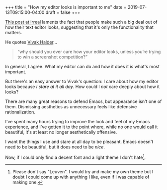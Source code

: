 +++
title = "How my editor looks is important to me"
date = 2019-07-13T09:15:00-04:00
draft = false
+++

[This post at irreal](https://irreal.org/blog/?p=8166) laments the fact that people make such a big deal out of how their text editor looks, suggesting that it's only the functionality that matters.

He quotes [Vivak Halder](https://blog.vivekhaldar.com/post/31970017734/new-frontiers-in-text-editing)...

> “why should you ever care how your editor looks, unless you’re trying to win a screenshot competition?”

In general, I agree. What my editor can do and how it does it is what's most important.

But there's an easy answer to Vivak's question: I care about how my editor looks because _I stare at it all day_. How could I _not_ care deeply about how it looks?

There are many great reasons to defend Emacs, but appearance isn't one of them. Dismissing aesthetics as unnecessary feels like defensive rationalization.

I've spent many hours trying to improve the look and feel of my Emacs experience, and I've gotten it to the point where, while no one would call it beautiful, it's at least no longer aesthetically offensive.

I want the things I use and stare at all day to be pleasant. Emacs doesn't need to be beautiful, but it does need to be _nice_.

Now, if I could only find a decent font and a light theme I don't hate[^fn:1].

[^fn:1]: Please don't say "Leuven". I would try and make my own theme but I doubt I could come up with anything I like, even if I was capable of making one.

